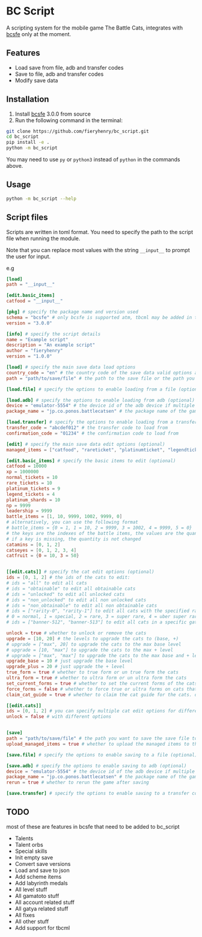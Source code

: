 # BC Script

A scripting system for the mobile game The Battle Cats, integrates with
[bcsfe](<https://github.com/fieryhenry/BCSFE_Python>) only at the moment.

## Features

- Load save from file, adb and transfer codes
- Save to file, adb and transfer codes
- Modify save data

## Installation

1. Install [bcsfe](https://github.com/fieryhenry/BCSFE-Python/tree/3.0.0?tab=readme-ov-file#install-from-source)
3.0.0 from source
2. Run the following command in the terminal:

```bash
git clone https://github.com/fieryhenry/bc_script.git
cd bc_script
pip install -e .
python -m bc_script
```

You may need to use `py` or `python3` instead of `python` in the commands above.

## Usage

```bash
python -m bc_script --help
```

## Script files

Scripts are written in toml format. You need to specify the path to the script
file when running the module.

Note that you can replace most values with the string `__input__` to prompt the
user for input.

e.g

```toml
[load]
path = "__input__"

[edit.basic_items]
catfood = "__input__"
```

```toml
[pkg] # specify the package name and version used
schema = "bcsfe" # only bcsfe is supported atm, tbcml may be added in the future
version = "3.0.0" 

[info] # specify the script details
name = "Example script"
description = "An example script"
author = "fieryhenry"
version = "1.0.0"

[load] # specify the main save data load options
country_code = "en" # the country code of the save data valid options are "en", "jp", "kr", "tw" (optional)
path = "path/to/save/file" # the path to the save file or the path you want to save the save file to

[load.file] # specify the options to enable loading from a file (optional)

[load.adb] # specify the options to enable loading from adb (optional)
device = "emulator-5554" # the device id of the adb device if multiple devices are connected (optional)
package_name = "jp.co.ponos.battlecatsen" # the package name of the game if multiple games are installed (optional)

[load.transfer] # specify the options to enable loading from a transfer code (optional)
transfer_code = "abcdef012" # the transfer code to load from
confirmation_code = "01234" # the confirmation code to load from

[edit] # specify the main save data edit options (optional)
managed_items = ["catfood", "rareticket", "platinumticket", "legendticket"] # the items to send to the game servers to prevent bans, defaults to the above if not specified

[edit.basic_items] # specify the basic items to edit (optional)
catfood = 10000 
xp = 1000000
normal_tickets = 10
rare_tickets = 10
platinum_tickets = 9
legend_tickets = 4
platinum_shards = 10
np = 9999
leadership = 9999
battle_items = [1, 10, 9999, 1002, 9999, 0]
# alternatively, you can use the following format
# battle_items = {0 = 1, 1 = 10, 2 = 9999, 3 = 1002, 4 = 9999, 5 = 0}
# the keys are the indexes of the battle items, the values are the quantities
# if a key is missing, the quantity is not changed
catamins = [0, 1, 2]
catseyes = [0, 1, 2, 3, 4]
catfruit = {0 = 10, 3 = 50}


[[edit.cats]] # specify the cat edit options (optional)
ids = [0, 1, 2] # the ids of the cats to edit:
# ids = "all" to edit all cats
# ids = "obtainable" to edit all obtainable cats
# ids = "unlocked" to edit all unlocked cats
# ids = "non_unlocked" to edit all non unlocked cats
# ids = "non_obtainable" to edit all non obtainable cats
# ids = ["rarity-0", "rarity-1"] to edit all cats with the specified rarity
# 0 = normal, 1 = special, 2 = rare, 3 = super rare, 4 = uber super rare, 5 = legend rare
# ids = ["banner-512", "banner-513"] to edit all cats in a specific gatya banner

unlock = true # whether to unlock or remove the cats
upgrade = [10, 20] # the levels to upgrade the cats to (base, +)
# upgrade = ["max", 20] to upgrade the cats to the max base level
# upgrade = [10, "max"] to upgrade the cats to the max + level
# upgrade = ["max", "max"] to upgrade the cats to the max base and + levels
upgrade_base = 10 # just upgrade the base level
upgrade_plus = 20 # just upgrade the + level
true_form = true # whether to true form or un true form the cats
ultra_form = true # whether to ultra form or un ultra form the cats
set_current_forms = true # whether to set the current forms of the cats to the specified forms, e.g if a cat's true form is unlocked, set the current form of the cat to the true form
force_forms = false # whether to force true or ultra forms on cats that can't be true or ultra formed
claim_cat_guide = true # whether to claim the cat guide for the cats. does not give cat guide rewards

[[edit.cats]]
ids = [0, 1, 2] # you can specify multiple cat edit options for different cat sets
unlock = false # with different options


[save]
path = "path/to/save/file" # the path you want to save the save file to
upload_managed_items = true # whether to upload the managed items to the game servers to prevent bans

[save.file] # specify the options to enable saving to a file (optional)

[save.adb] # specify the options to enable saving to adb (optional)
device = "emulator-5554" # the device id of the adb device if multiple devices are connected (optional)
package_name = "jp.co.ponos.battlecatsen" # the package name of the game if multiple games are installed (optional)
rerun = true # whether to rerun the game after saving

[save.transfer] # specify the options to enable saving to a transfer code (optional)

```

## TODO

most of these are features in bcsfe that need to be added to bc_script

- Talents
- Talent orbs
- Special skills
- Init empty save
- Convert save versions
- Load and save to json
- Add scheme items
- Add labyrinth medals
- All level stuff
- All gamatoto stuff
- All account related stuff
- All gatya related stuff
- All fixes
- All other stuff
- Add support for tbcml
